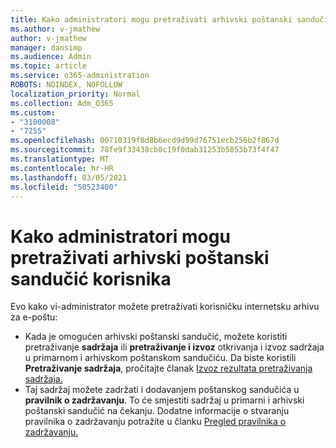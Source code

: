 ```yaml
---
title: Kako administratori mogu pretraživati arhivski poštanski sandučić korisnika
ms.author: v-jmathew
author: v-jmathew
manager: dansimp
ms.audience: Admin
ms.topic: article
ms.service: o365-administration
ROBOTS: NOINDEX, NOFOLLOW
localization_priority: Normal
ms.collection: Adm_O365
ms.custom:
- "3100008"
- "7255"
ms.openlocfilehash: 00710319f8d8b6ecd9d99d76751ecb256b2f867d
ms.sourcegitcommit: 78fe9f33438cb0c19f0dab31253b5853b73f4f47
ms.translationtype: MT
ms.contentlocale: hr-HR
ms.lasthandoff: 03/05/2021
ms.locfileid: "50523400"
---
```

# <a name="how-admins-can-search-a-users-archive-mailbox"></a>Kako administratori mogu pretraživati arhivski poštanski sandučić korisnika

Evo kako vi-administrator možete pretraživati korisničku internetsku arhivu za e-poštu:

* Kada je omogućen arhivski poštanski sandučić, možete koristiti pretraživanje **sadržaja** ili **pretraživanje i izvoz** otkrivanja i izvoz sadržaja u primarnom i arhivskom poštanskom sandučiću. Da biste koristili **Pretraživanje sadržaja**, pročitajte članak [Izvoz rezultata pretraživanja sadržaja.](https://docs.microsoft.com/office365/securitycompliance/export-search-results)
* Taj sadržaj možete zadržati i dodavanjem poštanskog sandučića u **pravilnik o zadržavanju**. To će smjestiti sadržaj u primarni i arhivski poštanski sandučić na čekanju. Dodatne informacije o stvaranju pravilnika o zadržavanju potražite u članku [Pregled pravilnika o zadržavanju.](https://docs.microsoft.com/office365/securitycompliance/retention-policies)
